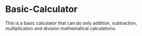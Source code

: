 # Basic-Calculator
This is a basic calculator that can do only addition, subtraction, multiplication and division mathematical calculations.
